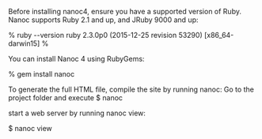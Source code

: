 
Before installing nanoc4, ensure you have a supported version of Ruby. Nanoc supports Ruby 2.1 and up, and JRuby 9000 and up:

% ruby --version
ruby 2.3.0p0 (2015-12-25 revision 53290) [x86_64-darwin15]
%

You can install Nanoc 4 using RubyGems:

% gem install nanoc

To generate the full HTML file, compile the site by running nanoc:
Go to the project folder and execute
$ nanoc

start a web server by running nanoc view:

$ nanoc view
